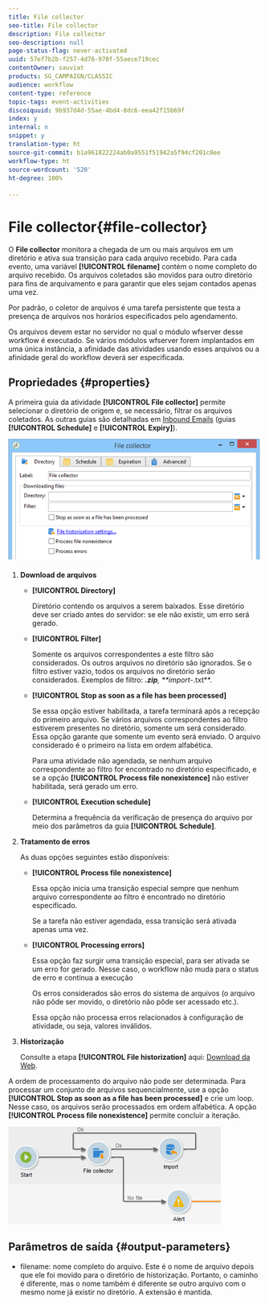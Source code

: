 ```yaml
---
title: File collector
seo-title: File collector
description: File collector
seo-description: null
page-status-flag: never-activated
uuid: 57ef7b2b-f257-4d76-970f-55aece719cec
contentOwner: sauviat
products: SG_CAMPAIGN/CLASSIC
audience: workflow
content-type: reference
topic-tags: event-activities
discoiquuid: 9b937d4d-55ae-4bd4-8dc6-eea42f15b69f
index: y
internal: n
snippet: y
translation-type: ht
source-git-commit: b1a961822224ab0a9551f51942a5f94cf201c8ee
workflow-type: ht
source-wordcount: '520'
ht-degree: 100%

---
```



# File collector{#file-collector}

O **File collector** monitora a chegada de um ou mais arquivos em um diretório e ativa sua transição para cada arquivo recebido. Para cada evento, uma variável **[!UICONTROL filename]** contém o nome completo do arquivo recebido. Os arquivos coletados são movidos para outro diretório para fins de arquivamento e para garantir que eles sejam contados apenas uma vez.

Por padrão, o coletor de arquivos é uma tarefa persistente que testa a presença de arquivos nos horários especificados pelo agendamento.

Os arquivos devem estar no servidor no qual o módulo wfserver desse workflow é executado. Se vários módulos wfserver forem implantados em uma única instância, a afinidade das atividades usando esses arquivos ou a afinidade geral do workflow deverá ser especificada.

## Propriedades {#properties}

A primeira guia da atividade **[!UICONTROL File collector]** permite selecionar o diretório de origem e, se necessário, filtrar os arquivos coletados. As outras guias são detalhadas em [Inbound Emails](../../workflow/using/inbound-emails.md) (guias **[!UICONTROL Schedule]** e **[!UICONTROL Expiry]**).

![](assets/file_collect_edit.png)

1. **Download de arquivos**

   * **[!UICONTROL Directory]**

      Diretório contendo os arquivos a serem baixados. Esse diretório deve ser criado antes do servidor: se ele não existir, um erro será gerado.

   * **[!UICONTROL Filter]**

      Somente os arquivos correspondentes a este filtro são considerados. Os outros arquivos no diretório são ignorados. Se o filtro estiver vazio, todos os arquivos no diretório serão considerados. Exemplos de filtro: ***.zip**, **import-*.txt**.

   * **[!UICONTROL Stop as soon as a file has been processed]**

      Se essa opção estiver habilitada, a tarefa terminará após a recepção do primeiro arquivo. Se vários arquivos correspondentes ao filtro estiverem presentes no diretório, somente um será considerado. Essa opção garante que somente um evento será enviado. O arquivo considerado é o primeiro na lista em ordem alfabética.

      Para uma atividade não agendada, se nenhum arquivo correspondente ao filtro for encontrado no diretório especificado, e se a opção **[!UICONTROL Process file nonexistence]** não estiver habilitada, será gerado um erro.

   * **[!UICONTROL Execution schedule]**

      Determina a frequência da verificação de presença do arquivo por meio dos parâmetros da guia **[!UICONTROL Schedule]**.

1. **Tratamento de erros**

   As duas opções seguintes estão disponíveis:

   * **[!UICONTROL Process file nonexistence]**

      Essa opção inicia uma transição especial sempre que nenhum arquivo correspondente ao filtro é encontrado no diretório especificado.

      Se a tarefa não estiver agendada, essa transição será ativada apenas uma vez.

   * **[!UICONTROL Processing errors]**

      Essa opção faz surgir uma transição especial, para ser ativada se um erro for gerado. Nesse caso, o workflow não muda para o status de erro e continua a execução

      Os erros considerados são erros do sistema de arquivos (o arquivo não pôde ser movido, o diretório não pôde ser acessado etc.).

      Essa opção não processa erros relacionados à configuração de atividade, ou seja, valores inválidos.

1. **Historização**

   Consulte a etapa **[!UICONTROL File historization]** aqui: [Download da Web](../../workflow/using/web-download.md).

A ordem de processamento do arquivo não pode ser determinada. Para processar um conjunto de arquivos sequencialmente, use a opção **[!UICONTROL Stop as soon as a file has been processed]** e crie um loop. Nesse caso, os arquivos serão processados em ordem alfabética. A opção **[!UICONTROL Process file nonexistence]** permite concluir a iteração.

![](assets/file_collect_loop.png)

## Parâmetros de saída {#output-parameters}

* filename: nome completo do arquivo. Este é o nome de arquivo depois que ele foi movido para o diretório de historização. Portanto, o caminho é diferente, mas o nome também é diferente se outro arquivo com o mesmo nome já existir no diretório. A extensão é mantida.
